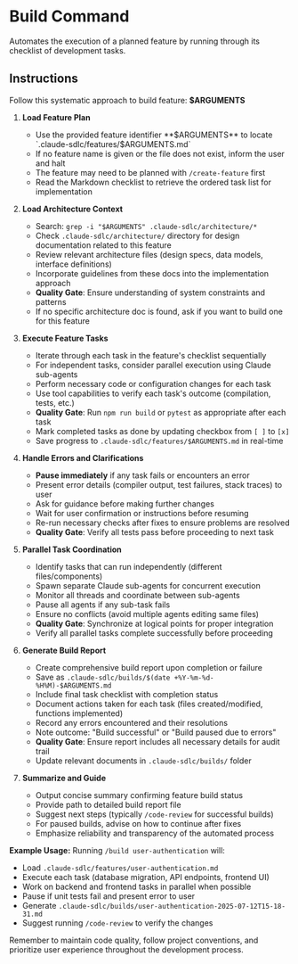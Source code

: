 # Build Command

Automates the execution of a planned feature by running through its checklist of development tasks.

## Instructions

Follow this systematic approach to build feature: **$ARGUMENTS**

1. **Load Feature Plan**
   - Use the provided feature identifier **$ARGUMENTS** to locate `.claude-sdlc/features/$ARGUMENTS.md`
   - If no feature name is given or the file does not exist, inform the user and halt
   - The feature may need to be planned with `/create-feature` first
   - Read the Markdown checklist to retrieve the ordered task list for implementation

2. **Load Architecture Context**
   - Search: `grep -i "$ARGUMENTS" .claude-sdlc/architecture/*`
   - Check `.claude-sdlc/architecture/` directory for design documentation related to this feature
   - Review relevant architecture files (design specs, data models, interface definitions)
   - Incorporate guidelines from these docs into the implementation approach
   - **Quality Gate**: Ensure understanding of system constraints and patterns
   - If no specific architecture doc is found, ask if you want to build one for this feature

3. **Execute Feature Tasks**
   - Iterate through each task in the feature's checklist sequentially
   - For independent tasks, consider parallel execution using Claude sub-agents
   - Perform necessary code or configuration changes for each task
   - Use tool capabilities to verify each task's outcome (compilation, tests, etc.)
   - **Quality Gate**: Run `npm run build` or `pytest` as appropriate after each task
   - Mark completed tasks as done by updating checkbox from `[ ]` to `[x]`
   - Save progress to `.claude-sdlc/features/$ARGUMENTS.md` in real-time

4. **Handle Errors and Clarifications**
   - **Pause immediately** if any task fails or encounters an error
   - Present error details (compiler output, test failures, stack traces) to user
   - Ask for guidance before making further changes
   - Wait for user confirmation or instructions before resuming
   - Re-run necessary checks after fixes to ensure problems are resolved
   - **Quality Gate**: Verify all tests pass before proceeding to next task

5. **Parallel Task Coordination**
   - Identify tasks that can run independently (different files/components)
   - Spawn separate Claude sub-agents for concurrent execution
   - Monitor all threads and coordinate between sub-agents
   - Pause all agents if any sub-task fails
   - Ensure no conflicts (avoid multiple agents editing same files)
   - **Quality Gate**: Synchronize at logical points for proper integration
   - Verify all parallel tasks complete successfully before proceeding

6. **Generate Build Report**
   - Create comprehensive build report upon completion or failure
   - Save as `.claude-sdlc/builds/$(date +%Y-%m-%d-%H%M)-$ARGUMENTS.md`
   - Include final task checklist with completion status
   - Document actions taken for each task (files created/modified, functions implemented)
   - Record any errors encountered and their resolutions
   - Note outcome: "Build successful" or "Build paused due to errors"
   - **Quality Gate**: Ensure report includes all necessary details for audit trail
   - Update relevant documents in `.claude-sdlc/builds/` folder

7. **Summarize and Guide**
   - Output concise summary confirming feature build status
   - Provide path to detailed build report file
   - Suggest next steps (typically `/code-review` for successful builds)
   - For paused builds, advise on how to continue after fixes
   - Emphasize reliability and transparency of the automated process

**Example Usage:**
Running `/build user-authentication` will:
- Load `.claude-sdlc/features/user-authentication.md`
- Execute each task (database migration, API endpoints, frontend UI)
- Work on backend and frontend tasks in parallel when possible
- Pause if unit tests fail and present error to user
- Generate `.claude-sdlc/builds/user-authentication-2025-07-12T15-18-31.md`
- Suggest running `/code-review` to verify the changes

Remember to maintain code quality, follow project conventions, and prioritize user experience throughout the development process.
